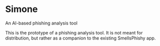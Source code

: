 # Simone
An AI-based phishing analysis tool

This is the prototype of a phishing analysis tool. It is not meant for distribution, but rather as a companion to the existing SmellsPhishy app.

